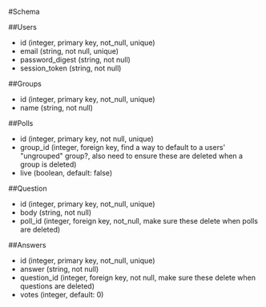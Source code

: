 #Schema

##Users
- id (integer, primary key, not_null, unique)
- email (string, not null, unique)
- password_digest (string, not null)
- session_token (string, not null)

##Groups
- id (integer, primary key, not_null, unique)
- name (string, not null)
<!-- - user_id -->

<!-- ##User_Groups
user_id
group_id -->

##Polls
- id (integer, primary key, not null, unique)
- group_id (integer, foreign key, find a way to default to a users' "ungrouped" group?, also need to ensure these are deleted when a group is deleted)
- live (boolean, default: false)

##Question
- id (integer, primary key, not_null, unique)
- body (string, not null)
- poll_id (integer, foreign key, not_null, make sure these delete when polls are deleted)


##Answers
- id (integer, primary key, not_null, unique)
- answer (string, not null)
- question_id (integer, foreign key, not null, make sure these delete when questions are deleted)
- votes (integer, default: 0)
